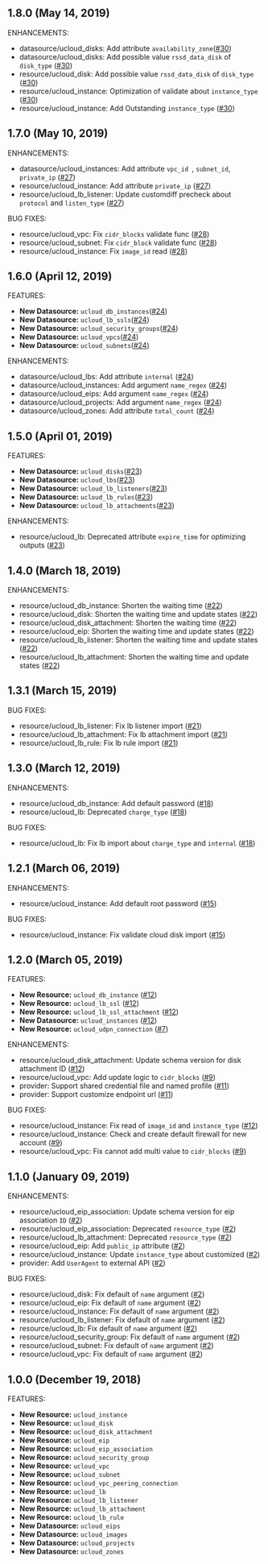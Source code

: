 ## 1.8.0 (May 14, 2019)

ENHANCEMENTS:

* datasource/ucloud_disks: Add attribute `availability_zone`([#30](https://github.com/terraform-providers/terraform-provider-ucloud/issues/30))
* datasource/ucloud_disks: Add possible value `rssd_data_disk` of `disk_type` ([#30](https://github.com/terraform-providers/terraform-provider-ucloud/issues/30))
* resource/ucloud_disk: Add possible value `rssd_data_disk` of `disk_type` ([#30](https://github.com/terraform-providers/terraform-provider-ucloud/issues/30))
* resource/ucloud_instance: Optimization of validate about `instance_type` ([#30](https://github.com/terraform-providers/terraform-provider-ucloud/issues/30))
* resource/ucloud_instance: Add Outstanding `instance_type` ([#30](https://github.com/terraform-providers/terraform-provider-ucloud/issues/30))

## 1.7.0 (May 10, 2019)

ENHANCEMENTS:

* datasource/ucloud_instances: Add attribute `vpc_id `, `subnet_id`, `private_ip` ([#27](https://github.com/terraform-providers/terraform-provider-ucloud/issues/27))
* resource/ucloud_instance: Add attribute `private_ip` ([#27](https://github.com/terraform-providers/terraform-provider-ucloud/issues/27))
* resource/ucloud_lb_listener: Update customdiff precheck about `protocol` and `listen_type` ([#27](https://github.com/terraform-providers/terraform-provider-ucloud/issues/27))

BUG FIXES:

* resource/ucloud_vpc: Fix `cidr_blocks` validate func ([#28](https://github.com/terraform-providers/terraform-provider-ucloud/issues/28))
* resource/ucloud_subnet: Fix `cidr_block` validate func ([#28](https://github.com/terraform-providers/terraform-provider-ucloud/issues/28))
* resource/ucloud_instance: Fix `image_id` read ([#28](https://github.com/terraform-providers/terraform-provider-ucloud/issues/28))

## 1.6.0 (April 12, 2019)

FEATURES:

* **New Datasource:** `ucloud_db_instances`([#24](https://github.com/terraform-providers/terraform-provider-ucloud/issues/24))
* **New Datasource:** `ucloud_lb_ssls`([#24](https://github.com/terraform-providers/terraform-provider-ucloud/issues/24))
* **New Datasource:** `ucloud_security_groups`([#24](https://github.com/terraform-providers/terraform-provider-ucloud/issues/24))
* **New Datasource:** `ucloud_vpcs`([#24](https://github.com/terraform-providers/terraform-provider-ucloud/issues/24))
* **New Datasource:** `ucloud_subnets`([#24](https://github.com/terraform-providers/terraform-provider-ucloud/issues/24))

ENHANCEMENTS:

* datasource/ucloud_lbs: Add attribute `internal` ([#24](https://github.com/terraform-providers/terraform-provider-ucloud/issues/24))
* datasource/ucloud_instances: Add argument `name_regex` ([#24](https://github.com/terraform-providers/terraform-provider-ucloud/issues/24))
* datasource/ucloud_eips: Add argument `name_regex` ([#24](https://github.com/terraform-providers/terraform-provider-ucloud/issues/24))
* datasource/ucloud_projects: Add argument `name_regex` ([#24](https://github.com/terraform-providers/terraform-provider-ucloud/issues/24))
* datasource/ucloud_zones: Add attribute `total_count` ([#24](https://github.com/terraform-providers/terraform-provider-ucloud/issues/24))

## 1.5.0 (April 01, 2019)

FEATURES:

* **New Datasource:** `ucloud_disks`([#23](https://github.com/terraform-providers/terraform-provider-ucloud/issues/23))
* **New Datasource:** `ucloud_lbs`([#23](https://github.com/terraform-providers/terraform-provider-ucloud/issues/23))
* **New Datasource:** `ucloud_lb_listeners`([#23](https://github.com/terraform-providers/terraform-provider-ucloud/issues/23))
* **New Datasource:** `ucloud_lb_rules`([#23](https://github.com/terraform-providers/terraform-provider-ucloud/issues/23))
* **New Datasource:** `ucloud_lb_attachments`([#23](https://github.com/terraform-providers/terraform-provider-ucloud/issues/23))

ENHANCEMENTS:

* resource/ucloud_lb: Deprecated attribute `expire_time` for optimizing outputs ([#23](https://github.com/terraform-providers/terraform-provider-ucloud/issues/23))

## 1.4.0 (March 18, 2019)

ENHANCEMENTS:

* resource/ucloud_db_instance: Shorten the waiting time ([#22](https://github.com/terraform-providers/terraform-provider-ucloud/issues/22))
* resource/ucloud_disk: Shorten the waiting time and update states ([#22](https://github.com/terraform-providers/terraform-provider-ucloud/issues/22))
* resource/ucloud_disk_attachment: Shorten the waiting time ([#22](https://github.com/terraform-providers/terraform-provider-ucloud/issues/22))
* resource/ucloud_eip: Shorten the waiting time and update states ([#22](https://github.com/terraform-providers/terraform-provider-ucloud/issues/22))
* resource/ucloud_lb_listener: Shorten the waiting time and update states ([#22](https://github.com/terraform-providers/terraform-provider-ucloud/issues/22))
* resource/ucloud_lb_attachment: Shorten the waiting time and update states ([#22](https://github.com/terraform-providers/terraform-provider-ucloud/issues/22))

## 1.3.1 (March 15, 2019)

BUG FIXES:

* resource/ucloud_lb_listener: Fix lb listener import ([#21](https://github.com/terraform-providers/terraform-provider-ucloud/issues/21))
* resource/ucloud_lb_attachment: Fix lb attachment import ([#21](https://github.com/terraform-providers/terraform-provider-ucloud/issues/21))
* resource/ucloud_lb_rule: Fix lb rule import ([#21](https://github.com/terraform-providers/terraform-provider-ucloud/issues/21))

## 1.3.0 (March 12, 2019)

ENHANCEMENTS:

* resource/ucloud_db_instance: Add default password ([#18](https://github.com/ucloud/terraform-provider-ucloud/issues/18))
* resource/ucloud_lb: Deprecated `charge_type` ([#18](https://github.com/ucloud/terraform-provider-ucloud/issues/18))

BUG FIXES:

* resource/ucloud_lb: Fix lb import about `charge_type` and `internal` ([#18](https://github.com/ucloud/terraform-provider-ucloud/issues/18))

## 1.2.1 (March 06, 2019)

ENHANCEMENTS:

* resource/ucloud_instance: Add default root password ([#15](https://github.com/terraform-providers/terraform-provider-ucloud/issues/15))

BUG FIXES:

* resource/ucloud_instance: Fix validate cloud disk import ([#15](https://github.com/terraform-providers/terraform-provider-ucloud/issues/15))

## 1.2.0 (March 05, 2019)

FEATURES:

* **New Resource:** `ucloud_db_instance` ([#12](https://github.com/terraform-providers/terraform-provider-ucloud/issues/12))
* **New Resource:** `ucloud_lb_ssl` ([#12](https://github.com/terraform-providers/terraform-provider-ucloud/issues/12))
* **New Resource:** `ucloud_lb_ssl_attachment` ([#12](https://github.com/terraform-providers/terraform-provider-ucloud/issues/12))
* **New Datasource:** `ucloud_instances` ([#12](https://github.com/terraform-providers/terraform-provider-ucloud/issues/12))
* **New Resource:** `ucloud_udpn_connection` ([#7](https://github.com/terraform-providers/terraform-provider-ucloud/issues/7))

ENHANCEMENTS:

* resource/ucloud_disk_attachment: Update schema version for disk attachment ID ([#12](https://github.com/terraform-providers/terraform-provider-ucloud/issues/12))
* resource/ucloud_vpc: Add update logic to `cidr_blocks` ([#9](https://github.com/terraform-providers/terraform-provider-ucloud/issues/9))
* provider: Support shared credential file and named profile ([#11](https://github.com/terraform-providers/terraform-provider-ucloud/issues/11))
* provider: Support customize endpoint url ([#11](https://github.com/terraform-providers/terraform-provider-ucloud/issues/11))

BUG FIXES:

* resource/ucloud_instance: Fix read of `image_id` and `instance_type` ([#12](https://github.com/terraform-providers/terraform-provider-ucloud/issues/12))
* resource/ucloud_instance: Check and create default firewall for new account ([#9](https://github.com/terraform-providers/terraform-provider-ucloud/issues/9))
* resource/ucloud_vpc: Fix cannot add multi value to `cidr_blocks` ([#9](https://github.com/terraform-providers/terraform-provider-ucloud/issues/9))

## 1.1.0 (January 09, 2019)

ENHANCEMENTS:

* resource/ucloud_eip_association: Update schema version for eip association `ID` ([#2](https://github.com/terraform-providers/terraform-provider-ucloud/issues/2))
* resource/ucloud_eip_association: Deprecated `resource_type` ([#2](https://github.com/terraform-providers/terraform-provider-ucloud/issues/2))
* resource/ucloud_lb_attachment: Deprecated `resource_type` ([#2](https://github.com/terraform-providers/terraform-provider-ucloud/issues/2))
* resource/ucloud_eip: Add `public_ip` attribute ([#2](https://github.com/terraform-providers/terraform-provider-ucloud/issues/2))
* resource/ucloud_instance: Update `instance_type` about customized ([#2](https://github.com/terraform-providers/terraform-provider-ucloud/issues/2))
* provider: Add `UserAgent` to external API ([#2](https://github.com/terraform-providers/terraform-provider-ucloud/issues/2))

BUG FIXES:

* resource/ucloud_disk: Fix default of `name` argument ([#2](https://github.com/terraform-providers/terraform-provider-ucloud/issues/2))
* resource/ucloud_eip: Fix default of `name` argument ([#2](https://github.com/terraform-providers/terraform-provider-ucloud/issues/2))
* resource/ucloud_instance: Fix default of `name` argument ([#2](https://github.com/terraform-providers/terraform-provider-ucloud/issues/2))
* resource/ucloud_lb_listener: Fix default of `name` argument ([#2](https://github.com/terraform-providers/terraform-provider-ucloud/issues/2))
* resource/ucloud_lb: Fix default of `name` argument ([#2](https://github.com/terraform-providers/terraform-provider-ucloud/issues/2))
* resource/ucloud_security_group: Fix default of `name` argument ([#2](https://github.com/terraform-providers/terraform-provider-ucloud/issues/2))
* resource/ucloud_subnet: Fix default of `name` argument ([#2](https://github.com/terraform-providers/terraform-provider-ucloud/issues/2))
* resource/ucloud_vpc: Fix default of `name` argument ([#2](https://github.com/terraform-providers/terraform-provider-ucloud/issues/2))

## 1.0.0 (December 19, 2018)

FEATURES:

* **New Resource:** `ucloud_instance`
* **New Resource:** `ucloud_disk`
* **New Resource:** `ucloud_disk_attachment`
* **New Resource:** `ucloud_eip`
* **New Resource:** `ucloud_eip_association`
* **New Resource:** `ucloud_security_group`
* **New Resource:** `ucloud_vpc`
* **New Resource:** `ucloud_subnet`
* **New Resource:** `ucloud_vpc_peering_connection`
* **New Resource:** `ucloud_lb`
* **New Resource:** `ucloud_lb_listener`
* **New Resource:** `ucloud_lb_attachment`
* **New Resource:** `ucloud_lb_rule`
* **New Datasource:** `ucloud_eips`
* **New Datasource:** `ucloud_images`
* **New Datasource:** `ucloud_projects`
* **New Datasource:** `ucloud_zones`
